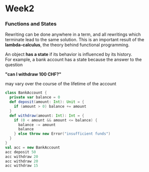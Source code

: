 # Week2

### Functions and States

Rewriting can be done anywhere in a term, and all rewritings which terminate lead to the same solution. 
This is an important result of the **lambda-calculus**, the theory behind functional programming.

An object **has a state** if its behavior is influenced by its history.   
For example, a bank account has a state because the answer to the question  

**"can I withdraw 100 CHF?"**
 
may vary over the course of the lifetime of the account

```scala
class BankAccount {
  private var balance = 0
  def deposit(amount: Int): Unit = {
    if (amount > 0) balance += amount
  }
  def withdraw(amount: Int): Int = {
    if (0 < amount && amount <= balance) {
      balance -= amount
      balance
    } else throw new Error("insufficient funds")
  }
}
val acc = new BankAccount
acc deposit 50
acc withdraw 20
acc withdraw 20
acc withdraw 15
```


